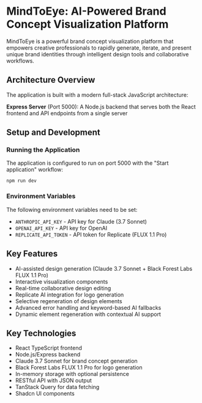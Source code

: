 # MindToEye: AI-Powered Brand Concept Visualization Platform

MindToEye is a powerful brand concept visualization platform that empowers creative professionals to rapidly generate, iterate, and present unique brand identities through intelligent design tools and collaborative workflows.

## Architecture Overview

The application is built with a modern full-stack JavaScript architecture:

**Express Server** (Port 5000): A Node.js backend that serves both the React frontend and API endpoints from a single server

## Setup and Development

### Running the Application

The application is configured to run on port 5000 with the "Start application" workflow:

```
npm run dev
```

### Environment Variables

The following environment variables need to be set:

- `ANTHROPIC_API_KEY` - API key for Claude (3.7 Sonnet)
- `OPENAI_API_KEY` - API key for OpenAI
- `REPLICATE_API_TOKEN` - API token for Replicate (FLUX 1.1 Pro)

## Key Features

- AI-assisted design generation (Claude 3.7 Sonnet + Black Forest Labs FLUX 1.1 Pro)
- Interactive visualization components
- Real-time collaborative design editing
- Replicate AI integration for logo generation
- Selective regeneration of design elements
- Advanced error handling and keyword-based AI fallbacks
- Dynamic element regeneration with contextual AI support

## Key Technologies

- React TypeScript frontend
- Node.js/Express backend
- Claude 3.7 Sonnet for brand concept generation
- Black Forest Labs FLUX 1.1 Pro for logo generation
- In-memory storage with optional persistence
- RESTful API with JSON output
- TanStack Query for data fetching
- Shadcn UI components
